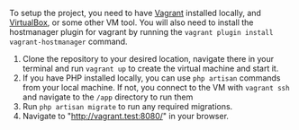 To setup the project, you need to have [Vagrant][1] installed locally, and [VirtualBox][2], or some other VM tool. You will also need to install the hostmanager plugin for vagrant by running the `vagrant plugin install vagrant-hostmanager` command.
1. Clone the repository to your desired location, navigate there in your terminal and run `vagrant up` to create the virtual machine and start it.
2. If you have PHP installed locally, you can use `php artisan` commands from your local machine. If not, you connect to the VM with `vagrant ssh` and navigate to the `/app` directory to run them
3. Run `php artisan migrate` to run any required migrations.
4. Navigate to "http://vagrant.test:8080/" in your browser.

[1]: https://www.vagrantup.com/downloads.html
[2]: https://www.virtualbox.org/wiki/Downloads
